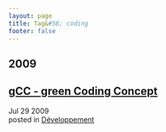 ```yaml
---
layout: page
title: Tag&#58; coding
footer: false
---
```


<div id="blog-archives" class="category">
<h2>2009</h2>

<article>
<h1><a href="/2009/07/29/gcc-green-coding-concept/index.html">gCC - green Coding Concept</a></h1>
<time datetime="2009-07-29T00:00:00-06:00" pubdate><span class='month'>Jul</span> <span class='day'>29</span> <span class='year'>2009</span></time>
<footer>
<span class="categories">posted in 
<a href='/categories/développement/'>Développement</a></span>
</footer>
</article>
</div>
